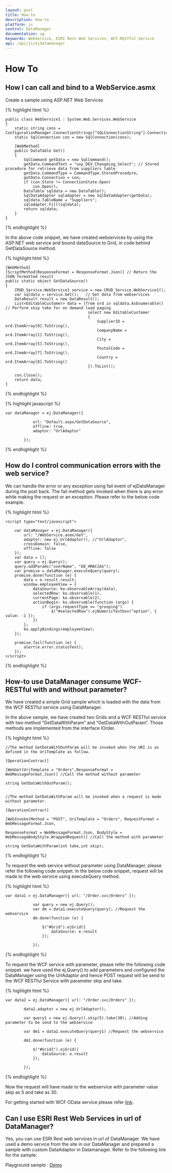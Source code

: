 ```yaml
---
layout: post
title: How-to
description: How-to
platform: js
control: DataManager
documentation: ug
keywords: WebService, ESRI Rest Web Services, WCF-RESTful Service
api: /api/js/ejdatamanager
---
```


# How To

## How I can call and bind to a WebService.asmx

Create a sample using ASP.NET Web Services

{% highlight html %}

    public class WebService1 : System.Web.Services.WebService
    {
        static string cons = ConfigurationManager.ConnectionStrings["SQLConnectionString"].ConnectionString;
        static SqlConnection con = new SqlConnection(cons);

        [WebMethod]
        public DataTable Get()
        {
            SqlCommand getData = new SqlCommand();
            getData.CommandText = "usp_DEV_ChangeLog_Select"; // Stored procedure for retrieve data from suppliers table
            getData.CommandType = CommandType.StoredProcedure;
            getData.Connection = con;
            if (con.State != ConnectionState.Open)
                con.Open();
            DataTable sqldata = new DataTable();
            SqlDataAdapter sqladapter = new SqlDataAdapter(getData);
            sqldata.TableName = "Suppliers";
            sqladapter.Fill(sqldata);
            return sqldata;
        }
    }

{% endhighlight %}

In the above code snippet, we have created webservices by using the ASP.NET web service and bound dataSource to Grid, in code behind GetDataSource method.

{% highlight html %}

    [WebMethod]
    [ScriptMethod(ResponseFormat = ResponseFormat.Json)] // Return the JSON formatted result
    public static object GetDataSource()
    {
        CRUD_Service.WebService1 service = new CRUD_Service.WebService1();
        var sqldata = service.Get();   // Get data from webservices
        DataResult result = new DataResult();
        List<EditableCustomer> data = (from ord in sqldata.AsEnumerable() // Perform skip take for on demand load paging
                                        select new EditableCustomer
                                        {
                                            SupplierID = ord.ItemArray[0].ToString(),
                                            CompanyName = ord.ItemArray[1].ToString(),
                                            City = ord.ItemArray[5].ToString(),
                                            PostalCode = ord.ItemArray[7].ToString(),
                                            Country = ord.ItemArray[8].ToString()
                                        }).ToList();

        con.Close();
        return data;
    }

{% endhighlight %}

{% highlight javascript %}

    var dataManager = ej.DataManager({

                url: "Default.aspx/GetDataSource",
                offline: true, 
                adaptor: "UrlAdaptor"

            });

{% endhighlight %}

## How do I control communication errors with the web service?

We can handle the error or any exception using fail event of ejDataManager during the post back. The fail method gets invoked when there is any error while making the request or an exception. 
Please refer to the below code example.

{% highlight html %}

    <script type="text/javascript">

        var dataManager = ej.DataManager({
            url: "/WebService.asmx/Get",
            adaptor: new ej.UrlAdaptor(), //"UrlAdaptor",
            crossDomain: false,
            offline: false
        });
        var data = [];
        var query = ej.Query();
        query.addParams("userName", "EB_HMACIAS");
        var promise = dataManager.executeQuery(query);
        promise.done(function (e) {
            data = e.result.result;
            window.employeeView = {
                dataSource: ko.observableArray(data),
                selectedRow: ko.observable(1),
                currentPage: ko.observable(2),
                actionBegin: ko.observable(function (args) {
                    if (args.requestType == "grouping")
                        $("#selectedRow").ejNumericTextbox("option", { value: -1 });
                })
            };
            ko.applyBindings(employeeView);
        });

        promise.fail(function (e) {
            alert(e.error.statusText);
        });
    </script>

{% endhighlight %}

## How-to use DataManager consume WCF-RESTful with and without parameter?

We have created a simple Grid sample which is loaded with the data from the WCF RESTful service using DataManager.

In the above sample, we have created two Grids and a WCF RESTful service with two method “GetDataWithParam” and “GetDataWithOutParam”.  Those methods are implemented from the interface IOrder.

{% highlight html %}

    //The method GetDataWithOutParam will be invoked when the URI is as defined in the UriTemplate as follow.

    [OperationContract]

    [WebGet(UriTemplate = "Orders",ResponseFormat = WebMessageFormat.Json)] //Call the method without parameter

    string GetDataWithOutParam();

 
    //The method GetDataWithParam will be invoked when a request is made without parameter.

    [OperationContract]

    [WebInvoke(Method = "POST", UriTemplate = "Orders", RequestFormat = WebMessageFormat.Json,

    ResponseFormat = WebMessageFormat.Json, BodyStyle = WebMessageBodyStyle.WrappedRequest)] //Call the method with parameter

    string GetDataWithParam(int take,int skip);

{% endhighlight %}

To request the web service without parameter using DataManager, please refer the following code snippet. In the below code snippet, request will be made to the web service using executeQuery method.

{% highlight html %}

    var data1 = ej.DataManager({ url: "/Order.svc/Orders" });

                var query = new ej.Query();
                var dm = data1.executeQuery(query); //Request the webservice
                dm.done(function (e) {

                    $("#Grid").ejGrid({
                        dataSource: e.result
                    });

                });

{% endhighlight %}

To request the WCF service with parameter, please refer the following code snippet. we have used the ej.Query() to add parameters and configured the DataManager using the UrlAdaptor and hence POST request will be send to the WCF RESTful Service with parameter skip and take.

{% highlight html %}

    var data2 = ej.DataManager({ url: "/Order.svc/Orders" });

            data2.adaptor = new ej.UrlAdaptor();

            var query1 = new ej.Query().skip(5).take(30); //Adding parameter to be send to the webservice

            var dm1 = data2.executeQuery(query1) //Request the webservice

            dm1.done(function (e) {

                $("#Grid1").ejGrid({
                    dataSource: e.result
                });

            });

{% endhighlight %}

Now the request will have made to the webservice with parameter value skip as 5 and take as 30.

For getting started with WCF OData service please refer [link](http://msdn.microsoft.com/en-us/data/odata.aspx).

## Can I use ESRI Rest Web Services in url of DataManager?

Yes, you can use ESRI Rest web services in url of DataManager. We have used a demo service from the site in our DataManager and prepared a sample with custom DataAdaptor in Datamanager. 
Refer to the following link for the sample: 

Playground sample : [Demo](http://jsplayground.syncfusion.com/jr2cgadj)


